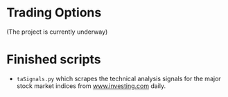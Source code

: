 # Trading Options

(The project is currently underway)

# Finished scripts

- `taSignals.py` which scrapes the technical analysis signals for the major stock market indices from www.investing.com daily. 



